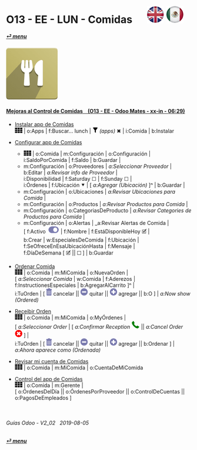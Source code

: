 # O13 - EE - LUN - Comidas &nbsp;&nbsp;&nbsp;&nbsp; [![en-uk](/doc/img/flg/en-uk-flg-btn-sml.png)](/en-uk/o13/ee/lun/en-uk-o13-ee-lun-lunch-guides.md) [ ![es-mx](/doc/img/flg/es-mx-flg-btn-sml.png)](/es-mx/o13/ee/lun/es-mx-o13-ee-lun-lunch-guides.md)
#### [_&#x23CE; menu_](/es-mx/o13/ee/es-mx-o13-ee-guides-menu.md "Regresar al menúu de EE")  
### ![lun](/doc/img/lunch.png)

#### [Mejoras al Control de Comidas &nbsp;&nbsp; (O13 - EE - Odoo Mates - xx-in - 06:29)](https://youtube.com/embed/ka8Zj8XcXPg?autoplay=1&start=4&end=0&rel=0)<br>

- [Instalar app de Comidas ](https://youtube.com/embed/ka8Zj8XcXPg?autoplay=1&start=0&end=24&rel=0)  
  ![apps](/doc/img/apps.png) | o:Apps | f:Buscar... lunch | ![filter](/doc/img/filter.png) _(apps)_ &#x2716; | i:Comida | b:Instalar  

- [Configurar app de Comidas](https://youtube.com/embed/ka8Zj8XcXPg?autoplay=1&start=27&end=143&rel=0)  
  - ![apps](/doc/img/apps.png) | o:Comida | m:Configuración | o:Configuración | i:SaldoPorComida | f:Saldo | b:Guardar |  
  - m:Configuración | o:Proveedores | _a:Seleccionar Proveedor_ | b:Editar | _a:Revisar info de Proveedor_ |  
    i:Disponibilidad | f:Saturday &#x2610; | f:Sunday &#x2610; |  
    i:Órdenes | f:Ubicación &#x2BC6; | \[ _a:Agregar (Ubicación)_ ]&#x207F; | b:Guardar |  
  - m:Configuración | o:Ubicaciones | _a:Revisar Ubicaciones para Comida_ |  
  - m:Configuración | o:Productos | _a:Revisar Productos para Comida_ |  
  - m:Configuración | o:CategoriasDeProducto | _a:Revisar Categories de Productos para Comida_ |  
  - m:Configuración | o:Alertas | _a:Revisar Alertas de Comida |  
    \[ f:Activo ![active](/doc/img/active.png) | f:Nombre | f:EstáDisponibleHoy &#x1F5F9; |  
    b:Crear | w:EspecialesDeComida | f:Ubicación | f:SeOfreceEnEsaUbicaciónHasta | f:Mensaje |  
	f:DíaDeSemana \[ &#x1F5F9;	|| &#x2610; ] | b:Guardar

- [Ordenar Comida](https://youtube.com/embed/ka8Zj8XcXPg?autoplay=1&start=201&end=314&rel=0)  
  ![apps](/doc/img/apps.png) | o:Comida | m:MiComida | o:NuevaOrden |  
  \[ _a:Seleccionar Comida_ | w:Comida | f:Aderezos | f:InstructionesEspeciales | b:AgregarAlCarrito ]&#x207F; |  
  i:TuOrden | \[ ![trashcan](/doc/img/trashcan.png) cancelar || ![sub](/doc/img/button_sub.png) quitar || ![add](/doc/img/button_add.png) agregar || b:O ] | _a:Now show (Ordered)_   
  
- [Receibir Orden](https://youtube.com/embed/ka8Zj8XcXPg?autoplay=1&start=315&end=327&rel=0)  
  ![apps](/doc/img/apps.png) | o:Comida | m:MiComida | o:MyÓrdenes |  
  \[ _a:Seleccionar Order_ | \[ _a:Confirmar Reception_ ![phone_receiver](/doc/img/phone_receiver.png) || _a:Cancel Order_ ![cancel](/doc/img/cancel.png) ] |  
  i:TuOrden | \[ ![trashcan](/doc/img/trashcan.png) cancelar || ![sub](/doc/img/button_sub.png) quitar || ![add](/doc/img/button_add.png) agregar || b:Ordenar ] | _a:Ahora aparece como (Ordenada)_  
  
- [Revisar mi cuenta de Comidas](https://youtube.com/embed/ka8Zj8XcXPg?autoplay=1&start=315&end=334&rel=0)  
  ![apps](/doc/img/apps.png) | o:Comida | m:MiComida | o:CuentaDeMiComida

- [Control del app de Comidas](https://youtube.com/embed/ka8Zj8XcXPg?autoplay=1&start=338&end=362&rel=0)  
  ![apps](/doc/img/apps.png) | o:Comida | m:Gerente |  
  \[ o:ÓrdenesDelDía || o:ÓrdenesPorProveedor || o:ControlDeCuentas || o:PagosDeEmpleados ]
  
<br>
	
###### Guías Odoo - V2_02 &nbsp; 2019-08-05  
**[_&#x23CE; menu_](/es-mx/o13/ee/es-mx-o13-ee-guides-menu.md)**  
